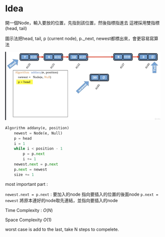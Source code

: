 # Idea

開一個Node，輸入要放的位置，先指到該位置，然後指標指進去
這裡採用雙指標(head, tail)

圖示法把head, tail, p (current node), p._next, newest都標出來，會更容易寫算法

<img src='../asserts/95_1.png'></img>

``` Python
Algorithm addany(e, position)
    newest = Node(e, Null)
    p = head
    i = 1
    while i < position - 1
        p = p.next
        i += 1
    newest.next = p.next
    p.next = newest
    size += 1

```

most important part :

`newest.next = p.next` : 要加入的node 指向要插入的位置的後面node
`p.next = newest` 將原本連好的node取先連結，並指向要插入的node

Time Complexity : $O(N)$

Space Complexity $O(1)$

worst case is add to the last, take N steps to compelete.
